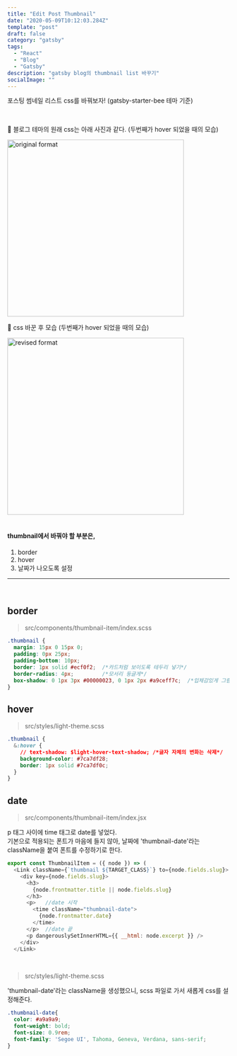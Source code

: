 ```yaml
---
title: "Edit Post Thumbnail"
date: "2020-05-09T10:12:03.284Z"
template: "post"
draft: false
category: "gatsby"
tags:
  - "React"
  - "Blog"
  - "Gatsby"
description: "gatsby blog의 thumbnail list 바꾸기"
socialImage: ""
---
```



포스팅 썸네일 리스트 css를 바꿔보자! (gatsby-starter-bee 테마 기준)

<br>


🔽 블로그 테마의 원래 css는 아래 사진과 같다. (두번째가 hover 되었을 때의 모습)
<br>

<img alt="original format" src="https://user-images.githubusercontent.com/53142539/81528064-ce13c100-9396-11ea-8360-424b782e677a.png" height="400">


<br>

🔽 css 바꾼 후 모습 (두번째가 hover 되었을 때의 모습)

<img alt="revised format" src="https://user-images.githubusercontent.com/53142539/81528056-cbb16700-9396-11ea-9a91-d053cf544618.png" height="400">

<br>
<br>

#### thumbnail에서 바꿔야 할 부분은,
1. border
2. hover
3. 날짜가 나오도록 설정

---

<br>

## border
> src/components/thumbnail-item/index.scss
```css
.thumbnail {
  margin: 15px 0 15px 0;
  padding: 0px 25px;
  padding-bottom: 10px;
  border: 1px solid #ecf0f2;  /*카드처럼 보이도록 테두리 넣기*/
  border-radius: 4px;         /*모서리 둥글게*/
  box-shadow: 0 1px 3px #00000023, 0 1px 2px #a9ceff7c;  /*입체감있게 그림자*/
}
```

## hover
> src/styles/light-theme.scss
```css
.thumbnail {
  &:hover {
    // text-shadow: $light-hover-text-shadow; /*글자 자체의 변화는 삭제*/
    background-color: #7ca7df28;
    border: 1px solid #7ca7df0c;
  }
}
```

## date
> src/components/thumbnail-item/index.jsx

p 태그 사이에 time 태그로 date를 넣었다.  
기본으로 적용되는 폰트가 마음에 들지 않아, 날짜에 'thumbnail-date'라는 className을 붙여 폰트를 수정하기로 한다.
```js
export const ThumbnailItem = ({ node }) => (
  <Link className={`thumbnail ${TARGET_CLASS}`} to={node.fields.slug}>
    <div key={node.fields.slug}>
      <h3>
        {node.frontmatter.title || node.fields.slug}
      </h3>
      <p>   //date 시작
        <time className="thumbnail-date">
          {node.frontmatter.date}
        </time>
      </p>  //date 끝
      <p dangerouslySetInnerHTML={{ __html: node.excerpt }} />
    </div>
  </Link>
```

<br>

> src/styles/light-theme.scss

'thumbnail-date'라는 className을 생성했으니, scss 파일로 가서 새롭게 css를 설정해준다.
```css
.thumbnail-date{
  color: #a9a9a9;
  font-weight: bold;
  font-size: 0.9rem;
  font-family: 'Segoe UI', Tahoma, Geneva, Verdana, sans-serif;
} 
```